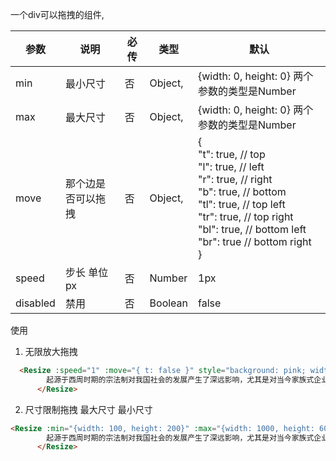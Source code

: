 <!--
 * @Description: 清风拂杨柳
 * @Author: 李大玄
 * @Date: 2021-11-12 10:44:46
 * @FilePath: /vue-shelf/src/components/resize/README.md
-->

一个div可以拖拽的组件,


| 参数     | 说明               | 必传 | 类型    | 默认                                                         |
| -------- | ------------------ | ---- | ------- | ------------------------------------------------------------ |
| min      | 最小尺寸           | 否   | Object, | {width: 0, height: 0}  两个参数的类型是Number                |
| max      | 最大尺寸           | 否   | Object, | {width: 0, height: 0}  两个参数的类型是Number                |
| move     | 那个边是否可以拖拽 | 否   | Object, | { <br /> "t": true,    // top <br /> "l": true,    // left<br /> "r": true,   // right <br /> "b": true,  // bottom<br /> "tl": true,  // top left <br /> "tr": true,  // top right <br /> "bl": true,  // bottom left <br /> "br": true  // bottom right<br />} |
| speed    | 步长 单位px        | 否   | Number  | 1px                                                          |
| disabled | 禁用               | 否   | Boolean | false                                                        |


使用
1. 无限放大拖拽
```html
  <Resize :speed="1" :move="{ t: false }" style="background: pink; width: 100px">
        起源于西周时期的宗法制对我国社会的发展产生了深远影响，尤其是对当今家族式企业的发展影响更不可忽视。随着国内创一代的逐渐老去，当年创一代所辛苦打下来的基业面前遇到后续如何传承的问题。这其中有以严介和之子严昊为代表的子承父业，也有以美的董事长何享健之子何剑锋另起炉灶。
      </Resize>
```
2. 尺寸限制拖拽 最大尺寸 最小尺寸
```html
<Resize :min="{width: 100, height: 200}" :max="{width: 1000, height: 600}" :move="{ t: false }" style="background: pink; width: 100px">
        起源于西周时期的宗法制对我国社会的发展产生了深远影响，尤其是对当今家族式企业的发展影响更不可忽视。随着国内创一代的逐渐老去，当年创一代所辛苦打下来的基业面前遇到后续如何传承的问题。这其中有以严介和之子严昊为代表的子承父业，也有以美的董事长何享健之子何剑锋另起炉灶。
      </Resize>
```
